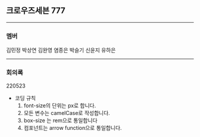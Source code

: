 ## 크로우즈세븐 777

---

### 멤버

김민정
박상연
김완영
염종은
박슬기
신윤지
유하은

---

### 회의록

220523

- 코딩 규칙
  1. font-size의 단위는 px로 합니다.
  2. 모든 변수는 camelCase로 작성합니다.
  3. box-size 는 rem으로 통일합니다
  4. 컴포넌트는 arrow function으로 통일합니다.
